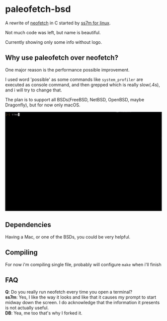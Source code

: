 # paleofetch-bsd

A rewrite of [neofetch](https://github.com/dylanaraps/neofetch) in C started by [ss7m for linux](https://github.com/ss7m/paleofetch).

Not much code was left, but name is beautiful.

Currently showing only some info without logo.

## Why use paleofetch over neofetch?

One major reason is the performance possible improvement.

I used word 'possible' as some commands like `system_profiler` are executed as console command, and then grepped which is really slow(.4s), and i will try to change that.

The plan is to support all BSDs(FreeBSD, NetBSD, OpenBSD, maybe Dragonfly), but for now only macOS.

![example output](example.gif)

## Dependencies

Having a Mac, or one of the BSDs, you could be very helpful.

## Compiling

For now i'm compiling single file, probably will configure `make` when i'll finish

## FAQ

**Q**: Do you really run neofetch every time you open a terminal?  
**ss7m**: Yes, I like the way it looks and like that it causes my prompt to start midway
down the screen. I do acknowledge that the information it presents is not actually useful.<br/>
**DB**: Yea, me too that's why I forked it.
